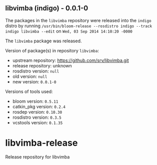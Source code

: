 ## libvimba (indigo) - 0.0.1-0

The packages in the `libvimba` repository were released into the `indigo` distro by running `/usr/bin/bloom-release --rosdistro indigo --track indigo libvimba --edit` on `Wed, 03 Sep 2014 14:10:20 -0000`

The `libvimba` package was released.

Version of package(s) in repository `libvimba`:
- upstream repository: https://github.com/srv/libvimba.git
- release repository: unknown
- rosdistro version: `null`
- old version: `null`
- new version: `0.0.1-0`

Versions of tools used:
- bloom version: `0.5.11`
- catkin_pkg version: `0.2.4`
- rosdep version: `0.10.30`
- rosdistro version: `0.3.5`
- vcstools version: `0.1.35`


libvimba-release
================

Release repository for libvimba

